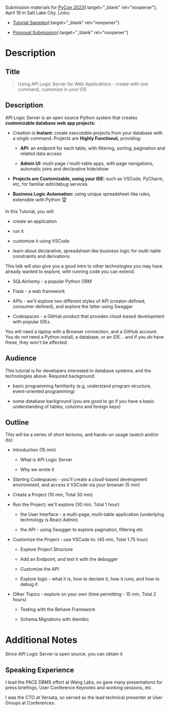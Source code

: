Submission materials for [PyCon 2023](https://us.pycon.org/2023/speaking/talks/){:target="_blank" rel="noopener"}, April 19 in Salt Lake City.  Links:

* [Tutorial Samples](https://us.pycon.org/2023/speaking/tutorials/samples/){:target="_blank" rel="noopener"}

* [Proposal Submission](https://pretalx.com/pyconus2023/submit/H2DMVf/info/){:target="_blank" rel="noopener"}

# Description

## Title

  > Using API Logic Server for Web Applications - create with one command, customize in your IDE

## Description

API Logic Server is an open source Python system that creates __customizable database web app projects:__

* Creation is __Instant:__ create _executable_ projects from your database with a _single_ command.  Projects are __Highly Functional,__ providing:

    * __API:__ an endpoint for each table, with filtering, sorting, pagination and related data access

    * __Admin UI:__ multi-page / multi-table apps, with page navigations, automatic joins and declarative hide/show

* __Projects are Customizable, using _your IDE_:__ such as VSCode, PyCharm, etc, for familiar edit/debug services

* __Business Logic Automation:__ using unique spreadsheet-like rules, extensible with Python :trophy:

In this Tutorial, you will:

* create an application

* run it

* customize it using VSCode.

* learn about declarative, spreadsheet-like business logic for multi-table constraints and derivations

This talk will also give you a good intro to other technologies you may have already wanted to explore, with running code you can extend:

* SQLAlchemy - a popular Python ORM

* Flask - a web framework

* APIs - we'll explore two different styles of API (creator-defined, consumer-defined), and explore the latter using Swagger

* Codespaces - a GitHub product that provides cloud-based development with popular IDEs.

You will need a laptop with a Browser connection, and a GitHub account.  You do *not* need a Python install, a database, or an IDE... and if you *do* have these, they won't be affected.

## Audience

This tutorial is for developers interested in database systems, and the technologies above.  Required background:

* basic programming familiarity (e.g, understand program structure, event-oriented programming)

* some database background (you are good to go if you have a basic understanding of tables, columns and foreign keys)


## Outline

This will be a series of short lectures, and hands-on usage (watch and/or do):

* Introduction (15 min)

    * What is API Logic Server

    * Why we wrote it

* Starting Codespaces - you'll create a cloud-based development environment, and access it VSCode via your browser (5 min)

* Create a Project (10 min, Total 30 min)

* Run the Project; we'll explore (30 min, Total 1 hour)

    * the User Interface - a multi-page, multi-table application (underlying technology is React Admin)

    * the API - using Swagger to explore pagination, filtering etc

* Customize the Project - use VSCode to: (45 min, Total 1.75 hour)

    * Explore Project Structure

    * Add an Endpoint, and test it with the debugger

    * Customize the API

    * Explore logic - what it is, how to declare it, how it runs, and how to debug it

* Other Topics - explore on your own (time permitting - 15 min, Total 2 hours)

    * Testing with the Behave Framework

    * Schema Migrations with Alembic

# Additional Notes

Since API Logic Server is open source, you can obtain it

## Speaking Experience

I lead the PACE DBMS effort at Wang Labs, so gave many presentations for press briefings, User Conference Keynotes and working sessions, etc.

I was the CTO at Versata, so served as the lead technical presenter at User Groups at Conferences.
